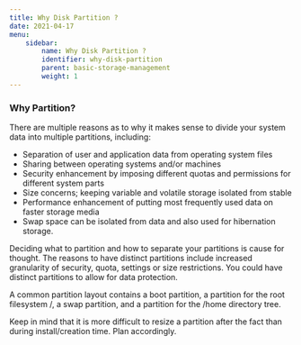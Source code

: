 ```yaml
---
title: Why Disk Partition ?
date: 2021-04-17
menu:
    sidebar:
        name: Why Disk Partition ?
        identifier: why-disk-partition
        parent: basic-storage-management
        weight: 1
---
```

### Why Partition?
There are multiple reasons as to why it makes sense to divide your system data into multiple partitions, including:

- Separation of user and application data from operating system files
- Sharing between operating systems and/or machines
- Security enhancement by imposing different quotas and permissions for different system parts
- Size concerns; keeping variable and volatile storage isolated from stable
- Performance enhancement of putting most frequently used data on faster storage media
- Swap space can be isolated from data and also used for hibernation storage.

Deciding what to partition and how to separate your partitions is cause for thought. The reasons to have distinct partitions include increased granularity of  security, quota, settings or size restrictions. You could have distinct partitions to allow for data protection.

A common partition layout contains a boot partition, a partition for the root filesystem /, a swap partition, and a partition for the /home directory tree.

Keep in mind that it is more difficult to resize a partition after the fact than during install/creation time. Plan accordingly.

